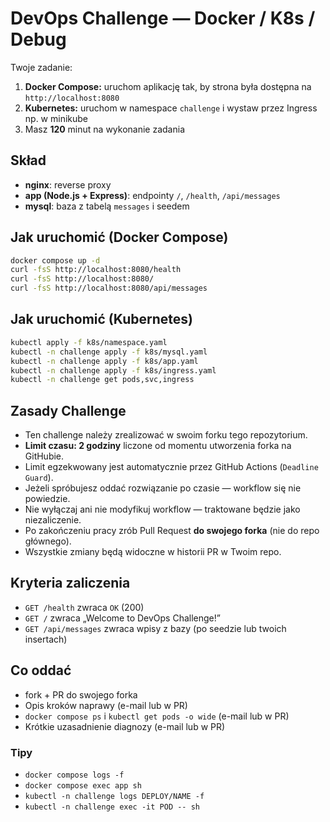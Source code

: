 # DevOps Challenge — Docker / K8s / Debug

Twoje zadanie:
1) **Docker Compose:** uruchom aplikację tak, by strona była dostępna na `http://localhost:8080`
2) **Kubernetes:** uruchom w namespace `challenge` i wystaw przez Ingress np. w minikube
3) Masz **120** minut na wykonanie zadania

## Skład
- **nginx**: reverse proxy
- **app (Node.js + Express)**: endpointy `/`, `/health`, `/api/messages`
- **mysql**: baza z tabelą `messages` i seedem

## Jak uruchomić (Docker Compose)
```bash
docker compose up -d
curl -fsS http://localhost:8080/health
curl -fsS http://localhost:8080/
curl -fsS http://localhost:8080/api/messages
```

## Jak uruchomić (Kubernetes)
```bash
kubectl apply -f k8s/namespace.yaml
kubectl -n challenge apply -f k8s/mysql.yaml
kubectl -n challenge apply -f k8s/app.yaml
kubectl -n challenge apply -f k8s/ingress.yaml
kubectl -n challenge get pods,svc,ingress
```

## Zasady Challenge

- Ten challenge należy zrealizować w swoim forku tego repozytorium.
- **Limit czasu: 2 godziny** liczone od momentu utworzenia forka na GitHubie.
- Limit egzekwowany jest automatycznie przez GitHub Actions (`Deadline Guard`).
- Jeżeli spróbujesz oddać rozwiązanie po czasie — workflow się nie powiedzie.
- Nie wyłączaj ani nie modyfikuj workflow — traktowane będzie jako niezaliczenie.
- Po zakończeniu pracy zrób Pull Request **do swojego forka** (nie do repo głównego).
- Wszystkie zmiany będą widoczne w historii PR w Twoim repo.


## Kryteria zaliczenia
- `GET /health` zwraca `OK` (200)
- `GET /` zwraca „Welcome to DevOps Challenge!”
- `GET /api/messages` zwraca wpisy z bazy (po seedzie lub twoich insertach)

## Co oddać
- fork + PR do swojego forka
- Opis kroków naprawy (e-mail lub w PR)
- `docker compose ps` i `kubectl get pods -o wide` (e-mail lub w PR)
- Krótkie uzasadnienie diagnozy (e-mail lub w PR)

### Tipy
- `docker compose logs -f`
- `docker compose exec app sh`
- `kubectl -n challenge logs DEPLOY/NAME -f`
- `kubectl -n challenge exec -it POD -- sh`
